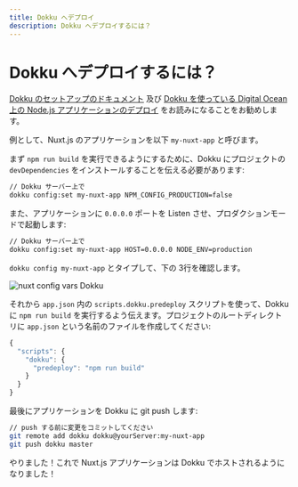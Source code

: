 ```yaml
---
title: Dokku へデプロイ
description: Dokku へデプロイするには？
---
```


# Dokku へデプロイするには？

[Dokku のセットアップのドキュメント](http://dokku.viewdocs.io/dokku/getting-started/installation/) 及び [Dokku を使っている Digital Ocean 上の Node.js アプリケーションのデプロイ](http://jakeklassen.com/post/deploying-a-node-app-on-digital-ocean-using-dokku/) をお読みになることをお勧めします。

例として、Nuxt.js のアプリケーションを以下 `my-nuxt-app` と呼びます。

まず `npm run build` を実行できるようにするために、Dokku にプロジェクトの `devDependencies` をインストールすることを伝える必要があります:

```bash
// Dokku サーバー上で
dokku config:set my-nuxt-app NPM_CONFIG_PRODUCTION=false
```

また、アプリケーションに `0.0.0.0` ポートを Listen させ、プロダクションモードで起動します:

```bash
// Dokku サーバー上で
dokku config:set my-nuxt-app HOST=0.0.0.0 NODE_ENV=production
```

`dokku config my-nuxt-app` とタイプして、下の 3行を確認します。

![nuxt config vars Dokku](https://i.imgur.com/9FNsaoQ.png)

それから `app.json` 内の `scripts.dokku.predeploy` スクリプトを使って、Dokku に `npm run build` を実行するよう伝えます。プロジェクトのルートディレクトリに `app.json` という名前のファイルを作成してください:

```js
{
  "scripts": {
    "dokku": {
      "predeploy": "npm run build"
    }
  }
}
```

最後にアプリケーションを Dokku に git push します:

```bash
// push する前に変更をコミットしてください
git remote add dokku dokku@yourServer:my-nuxt-app
git push dokku master
```

やりました！これで Nuxt.js アプリケーションは Dokku でホストされるようになりました！
